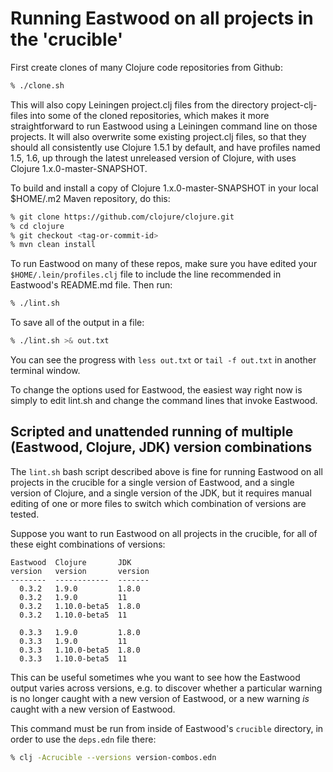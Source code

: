 # Running Eastwood on all projects in the 'crucible'

First create clones of many Clojure code repositories from Github:

```bash
% ./clone.sh
```

This will also copy Leiningen project.clj files from the directory
project-clj-files into some of the cloned repositories, which makes it
more straightforward to run Eastwood using a Leiningen command line on
those projects.  It will also overwrite some existing project.clj
files, so that they should all consistently use Clojure 1.5.1 by
default, and have profiles named 1.5, 1.6, up through the latest
unreleased version of Clojure, with uses Clojure
1.x.0-master-SNAPSHOT.

To build and install a copy of Clojure 1.x.0-master-SNAPSHOT in your
local $HOME/.m2 Maven repository, do this:

```bash
% git clone https://github.com/clojure/clojure.git
% cd clojure
% git checkout <tag-or-commit-id>
% mvn clean install
```

To run Eastwood on many of these repos, make sure you have edited your
`$HOME/.lein/profiles.clj` file to include the line recommended in
Eastwood's README.md file.  Then run:

```bash
% ./lint.sh
```

To save all of the output in a file:

```bash
% ./lint.sh >& out.txt
```

You can see the progress with `less out.txt` or `tail -f out.txt` in
another terminal window.

To change the options used for Eastwood, the easiest way right now is
simply to edit lint.sh and change the command lines that invoke
Eastwood.



## Scripted and unattended running of multiple (Eastwood, Clojure, JDK) version combinations

The `lint.sh` bash script described above is fine for running Eastwood
on all projects in the crucible for a single version of Eastwood, and
a single version of Clojure, and a single version of the JDK, but it
requires manual editing of one or more files to switch which
combination of versions are tested.

Suppose you want to run Eastwood on all projects in the crucible, for
all of these eight combinations of versions:

```
Eastwood  Clojure       JDK
version   version       version
--------  ------------  -------
  0.3.2   1.9.0         1.8.0
  0.3.2   1.9.0         11
  0.3.2   1.10.0-beta5  1.8.0
  0.3.2   1.10.0-beta5  11

  0.3.3   1.9.0         1.8.0
  0.3.3   1.9.0         11
  0.3.3   1.10.0-beta5  1.8.0
  0.3.3   1.10.0-beta5  11
```

This can be useful sometimes whe you want to see how the Eastwood
output varies across versions, e.g. to discover whether a particular
warning is no longer caught with a new version of Eastwood, or a new
warning _is_ caught with a new version of Eastwood.

This command must be run from inside of Eastwood's `crucible`
directory, in order to use the `deps.edn` file there:
```bash
% clj -Acrucible --versions version-combos.edn
```
